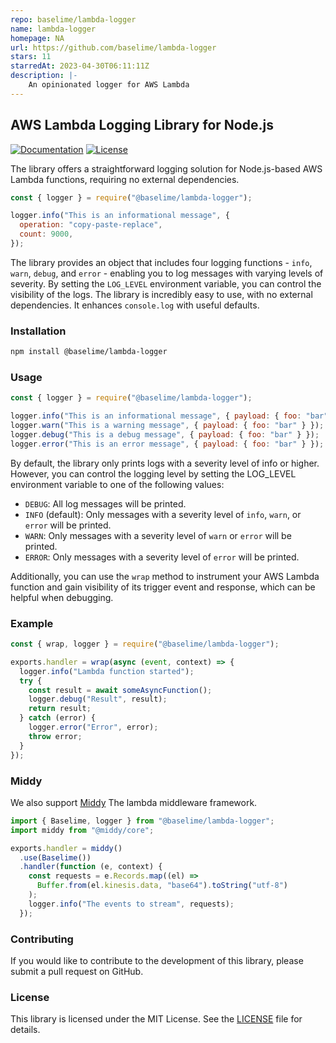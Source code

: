 ```yaml
---
repo: baselime/lambda-logger
name: lambda-logger
homepage: NA
url: https://github.com/baselime/lambda-logger
stars: 11
starredAt: 2023-04-30T06:11:11Z
description: |-
    An opinionated logger for AWS Lambda
---
```


## AWS Lambda Logging Library for Node.js

[![Documentation][docs_badge]][docs] [![License][license_badge]][license]

The library offers a straightforward logging solution for Node.js-based AWS
Lambda functions, requiring no external dependencies.

```javascript
const { logger } = require("@baselime/lambda-logger");

logger.info("This is an informational message", {
  operation: "copy-paste-replace",
  count: 9000,
});
```

The library provides an object that includes four logging functions - `info`,
`warn`, `debug`, and `error` - enabling you to log messages with varying levels
of severity. By setting the `LOG_LEVEL` environment variable, you can control
the visibility of the logs. The library is incredibly easy to use, with no
external dependencies. It enhances `console.log` with useful defaults.

### Installation

```bash
npm install @baselime/lambda-logger
```

### Usage

```javascript
const { logger } = require("@baselime/lambda-logger");

logger.info("This is an informational message", { payload: { foo: "bar" } });
logger.warn("This is a warning message", { payload: { foo: "bar" } });
logger.debug("This is a debug message", { payload: { foo: "bar" } });
logger.error("This is an error message", { payload: { foo: "bar" } });
```

By default, the library only prints logs with a severity level of info or
higher. However, you can control the logging level by setting the LOG_LEVEL
environment variable to one of the following values:

- `DEBUG`: All log messages will be printed.
- `INFO` (default): Only messages with a severity level of `info`, `warn`, or
  `error` will be printed.
- `WARN`: Only messages with a severity level of `warn` or `error` will be
  printed.
- `ERROR`: Only messages with a severity level of `error` will be printed.

Additionally, you can use the `wrap` method to instrument your AWS Lambda
function and gain visibility of its trigger event and response, which can be
helpful when debugging.

### Example

```javascript
const { wrap, logger } = require("@baselime/lambda-logger");

exports.handler = wrap(async (event, context) => {
  logger.info("Lambda function started");
  try {
    const result = await someAsyncFunction();
    logger.debug("Result", result);
    return result;
  } catch (error) {
    logger.error("Error", error);
    throw error;
  }
});
```

### Middy

We also support [Middy](https://middy.js.org) The lambda middleware framework.

```javascript
import { Baselime, logger } from "@baselime/lambda-logger";
import middy from "@middy/core";

exports.handler = middy()
  .use(Baselime())
  .handler(function (e, context) {
    const requests = e.Records.map((el) =>
      Buffer.from(el.kinesis.data, "base64").toString("utf-8")
    );
    logger.info("The events to stream", requests);
  });
```

### Contributing

If you would like to contribute to the development of this library, please
submit a pull request on GitHub.

### License

This library is licensed under the MIT License. See the [LICENSE](LICENSE) file
for details.

<!-- Badges -->

[docs]: https://baselime.io/docs/
[docs_badge]: https://img.shields.io/badge/docs-reference-blue.svg?style=flat-square
[license]: https://opensource.org/licenses/MIT
[license_badge]: https://img.shields.io/github/license/baselime/lambda-logger.svg?color=blue&style=flat-square&ghcache=unused

